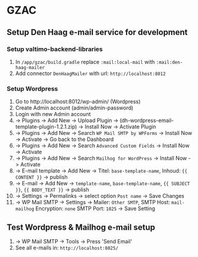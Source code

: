 # GZAC

## Setup Den Haag e-mail service for development

### Setup valtimo-backend-libraries
1. In `/app/gzac/build.gradle` replace `:mail:local-mail` with `:mail:den-haag-mailer`
2. Add connector `DenHaagMailer` with url: `http://localhost:8012`

### Setup Wordpress
1. Go to http://localhost:8012/wp-admin/ (Wordpress)
2. Create Admin account (admin/admin-password)
3. Login with new Admin account
4. -> Plugins -> Add New -> Upload Plugin -> (dh-wordpress-email-template-plugin-1.2.1.zip) -> Install Now -> Activate Plugin
5. -> Plugins -> Add New -> Search `WP Mail SMTP by WPForms` -> Install Now -> Activate -> Go back to the Dashboard
6. -> Plugins -> Add New -> Search `Advanced Custom Fields` -> Install Now -> Activate
7. -> Plugins -> Add New -> Search `Mailhog for WordPress` -> Install Now -> Activate
8. -> E-mail template -> Add New -> Titel: `base-template-name`, Inhoud: `{{ CONTENT }}` -> publish
9. -> E-mail -> Add New -> `template-name`, `base-template-name`, `{{ SUBJECT }}`, `{{ BODY_TEXT }}` -> publish
10. -> Settings -> Permalinks -> select option `Post name` -> Save Changes
11. -> WP Mail SMTP -> Settings -> Mailer: `Other SMTP`, SMTP Host: `mail-mailhog` Encryption: `none` SMTP Port: `1025` -> Save Setting

## Test Wordpress & Mailhog e-mail setup
1. -> WP Mail SMTP -> Tools -> Press 'Send Email'
2. See all e-mails in: `http://localhost:8025/`
